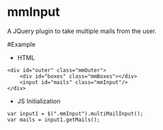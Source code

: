 # mmInput
A JQuery plugin to take multiple mails from the user.

#Example

+ HTML

```
<div id="outer" class="mmOuter">
	<div id="boxes" class="mmBoxes"></div>
	<input id="mails" class="mmInput"/>
</div>
```

+ JS Initialization

```
var input1 = $(".mmInput").multiMailInput();
var mails = input1.getMails();
```